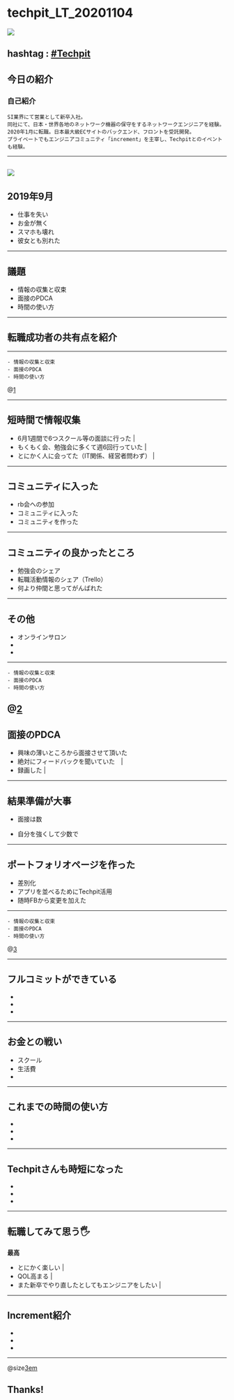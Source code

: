 #  techpit_LT_20201104

![](https://avatars1.githubusercontent.com/u/45118406?s=100&u=7a8a177afc05cd1abd42bbe0b4bc53fdf4d56afa&v=4)

hashtag : [#Techpit](https://twitter.com/intent/tweet?text=&hashtags=Techpit)
---
## 今日の紹介

### 自己紹介
```
SI業界にて営業として新卒入社。
同社にて、日本・世界各地のネットワーク機器の保守をするネットワークエンジニアを経験。
2020年1月に転職。日本最大級ECサイトのバックエンド、フロントを受託開発。
プライベートでもエンジニアコミュニティ「increment」を主宰し、Techpitとのイベントも経験。
```
---
![](https://cdn.clipkit.co/tenants/591/item_images/images/000/015/585/large/ccee50af-a225-4827-a493-926f9a2f6326.png?1603420305)
---
## 2019年9月
- 仕事を失い
- お金が無く
- スマホも壊れ
- 彼女とも別れた
---

## 議題

- 情報の収集と収束
- 面接のPDCA
- 時間の使い方

---
## 転職成功者の共有点を紹介
---
```
- 情報の収集と収束
- 面接のPDCA
- 時間の使い方
```
@[1]()

---
## 短時間で情報収集
- 6月1週間で6つスクール等の面談に行った |
- もくもく会、勉強会に多くて週6回行っていた |
- とにかく人に会ってた（IT関係、経営者問わず） |
---
## コミュニティに入った
- rb会への参加
- コミュニティに入った
- コミュニティを作った
---
## コミュニティの良かったところ
- 勉強会のシェア
- 転職活動情報のシェア（Trello）
- 何より仲間と思ってがんばれた
---
## その他
- オンラインサロン
- 
- 
---

```
- 情報の収集と収束
- 面接のPDCA
- 時間の使い方
```
@[2]()
---
## 面接のPDCA
- 興味の薄いところから面接させて頂いた
- 絶対にフィードバックを聞いていた　|
- 録画した |
---
## 結果準備が大事
- 面接は数

- 自分を強くして少数で

---

## ポートフォリオページを作った
- 差別化
- アプリを並べるためにTechpit活用
- 随時FBから変更を加えた

---

```
- 情報の収集と収束
- 面接のPDCA
- 時間の使い方
```
@[3]()

---
## フルコミットができている
- 
- 
- 
---
## お金との戦い
- スクール
- 生活費
- 
---
## これまでの時間の使い方
- 
- 
- 
---
## Techpitさんも時短になった
- 
- 
- 
---
## 転職してみて思う🖐

**最高**
- とにかく楽しい |
- QOL高まる |
- また新卒でやり直したとしてもエンジニアをしたい |
---
## Increment紹介
- 
- 
- 

---

@size[3em](🍷)

## Thanks!


